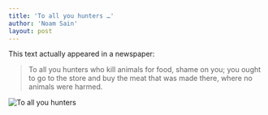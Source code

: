 ```yaml
---
title: 'To all you hunters …'
author: 'Noam Sain'
layout: post
---
```


This text actually appeared in a newspaper:

> To all you hunters who kill animals for food, shame on you; you ought to go to the store and buy the meat that was made there, where no animals were harmed.

![To all you hunters](https://2.bp.blogspot.com/_8aN4krk1nsk/SbeyQk96mPI/AAAAAAAAAKU/aFz_6vxqYGA/s1024/To_All_You_Hunters.jpg "To all you hunters")
